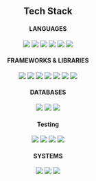 
<!--
**lamew128/lamew128** is a ✨ _special_ ✨ repository because its `README.md` (this file) appears on your GitHub profile.

Here are some ideas to get you started:

- 🔭 I’m currently working on ...
- 🌱 I’m currently learning ...
- 👯 I’m looking to collaborate on ...
- 🤔 I’m looking for help with ...
- 💬 Ask me about ...
- 📫 How to reach me: ...
- 😄 Pronouns: ...
- ⚡ Fun fact: ...
-->
<h2 align='center'>Tech Stack</h2>

<h4 align='center'>LANGUAGES</h3>
<p align='center'>
  <img src="https://img.shields.io/badge/JavaScript-F7DF1E?logo=javascript&logoColor=white&style=flat" />
  <img src="https://img.shields.io/badge/HTML5-E34F26?logo=html5&logoColor=white&style=flat" />
  <img src="https://img.shields.io/badge/css-1572B6?logo=css3&logoColor=white&style=flat" />
  <img src="https://img.shields.io/badge/Java-orange?logo=java&logoColor=white&style=flat" />
  <img src="https://img.shields.io/badge/C-A8B9CC?logo=c&logoColor=white&style=flat" />
  <img src="https://img.shields.io/badge/C++-00599C?logo=cplusplus&logoColor=white&style=flat" />
</p>

<h4 align='center'>FRAMEWORKS & LIBRARIES</h4>
<p align='center'>
  <img src="https://img.shields.io/badge/Node.js-339933?logo=node.js&logoColor=white&style=flat" />
  <img src="https://img.shields.io/badge/ReactJS-61DAFB?logo=react&logoColor=white&style=flat" />
  <img src="https://img.shields.io/badge/Express-000000?logo=express3&logoColor=white&style=flat" />
  <img src="https://img.shields.io/badge/Axios-5A29E4?logo=axios&logoColor=white&style=flat" />
  <img src="https://img.shields.io/badge/JQuery-0769AD?logo=jquery&logoColor=white&style=flat" />
  <img src="https://img.shields.io/badge/React Router-CA4245?logo=reactrouter&logoColor=white&style=flat" />
  <img src="https://img.shields.io/badge/Stripe-008CDD?logo=stripe&logoColor=white&style=flat" />
</p align='center'>

<h4 align='center'>DATABASES</h4>
<p align='center'>
  <img src="https://img.shields.io/badge/PostgreSQL-4169E1?logo=postgresql&logoColor=white&style=flat" />
  <img src="https://img.shields.io/badge/MongoDB-47A248?logo=mongodb&logoColor=white&style=flat" />
  <img src="https://img.shields.io/badge/Firebase-FFCA28?logo=firebase&logoColor=white&style=flat" />
</p>

<h4 align='center'>Testing</h4>
<p align='center'>
  <img src="https://img.shields.io/badge/Cypress-17202C?logo=cypress&logoColor=white&style=flat" />
  <img src="https://img.shields.io/badge/Jest-C21325?logo=jest&logoColor=white&style=flat" />
  <img src="https://img.shields.io/badge/Storybook-FF4785?logo=storybook&logoColor=white&style=flat" />
  <img src="https://img.shields.io/badge/Postman-FF6C37?logo=postman&logoColor=white&style=flat" />
</p>

<h4 align='center'>SYSTEMS</h4>
<p align='center'>
  <img src="https://img.shields.io/badge/Linux-FCC624?logo=linux&logoColor=white&style=flat" />
  <img src="https://img.shields.io/badge/Git-F05032?logo=git&logoColor=white&style=flat" />
  <img src="https://img.shields.io/badge/GitHub-181717?logo=github&logoColor=white&style=flat" />
</p>
